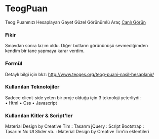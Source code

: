 # TeogPuan
Teog Puanınızı Hesaplayan Gayet Güzel Görünümlü Araç
[Canlı Görün](https://cdn.rawgit.com/Talha-T/TeogPuan/94a9bc2b/index.html#)

### Fikir
Sınavdan sonra lazım oldu. Diğer botların görününüşü sevmediğimden kendim bir tane yapmaya karar verdim.

### Formül
Detaylı bilgi için bkz: http://www.teoges.org/teog-puani-nasil-hesaplanir/

### Kullanılan Teknolojiler
Sadece client-side yeten bir proje olduğu için 3 teknoloji yeterliydi: <br/>
  • Html
  • Css
  • Javascript
  
### Kullanılan Kitler & Script'ler
Material Design by Creative Tim : Tasarım
jQuery : Script
Bootstrap : Tasarım
No UI Slider vb. : Material Design by Creative Tim'in eklentileri
